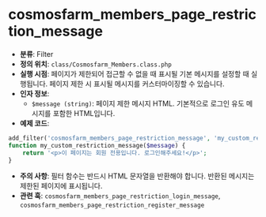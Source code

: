 # cosmosfarm_members_page_restriction_message

- **분류**: Filter
- **정의 위치**: `class/Cosmosfarm_Members.class.php`
- **실행 시점**: 페이지가 제한되어 접근할 수 없을 때 표시될 기본 메시지를 설정할 때 실행됩니다. 페이지 제한 시 표시될 메시지를 커스터마이징할 수 있습니다.
- **인자 정보**:
  - `$message (string)`: 페이지 제한 메시지 HTML. 기본적으로 로그인 유도 메시지를 포함한 HTML입니다.
- **예제 코드**:

```php
add_filter('cosmosfarm_members_page_restriction_message', 'my_custom_restriction_message');
function my_custom_restriction_message($message) {
    return '<p>이 페이지는 회원 전용입니다. 로그인해주세요!</p>';
}
```

- **주의 사항**: 필터 함수는 반드시 HTML 문자열을 반환해야 합니다. 반환된 메시지는 제한된 페이지에 표시됩니다.
- **관련 훅**: `cosmosfarm_members_page_restriction_login_message`, `cosmosfarm_members_page_restriction_register_message`
